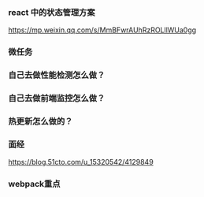 ### react 中的状态管理方案
https://mp.weixin.qq.com/s/MmBFwrAUhRzROLllWUa0gg

### 微任务

### 自己去做性能检测怎么做？

### 自己去做前端监控怎么做？

### 热更新怎么做的？

### 面经

https://blog.51cto.com/u_15320542/4129849

### webpack重点
